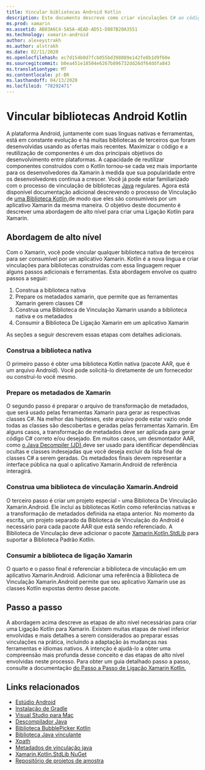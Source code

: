 ```yaml
---
title: Vincular bibliotecas Android Kotlin
description: Este documento descreve como criar vinculações C# ao código Kotlin, tornando possível consumir bibliotecas nativas em um aplicativo Xamarin.Android.
ms.prod: xamarin
ms.assetid: AB03A6C4-5A5A-4EAD-AD51-D887B20A3551
ms.technology: xamarin-android
author: alexeystrakh
ms.author: alstrakh
ms.date: 02/11/2020
ms.openlocfilehash: ec7d154b0d7fcb055bd398089e142fe8b1d9f60e
ms.sourcegitcommit: b0ea451e18504e6267b896732dd26df64ddfa843
ms.translationtype: MT
ms.contentlocale: pt-BR
ms.lasthandoff: 04/13/2020
ms.locfileid: "78292471"
---
```

# <a name="bind-android-kotlin-libraries"></a>Vincular bibliotecas Android Kotlin

A plataforma Android, juntamente com suas línguas nativas e ferramentas, está em constante evolução e há muitas bibliotecas de terceiros que foram desenvolvidas usando as ofertas mais recentes. Maximizar o código e a reutilização de componentes é um dos principais objetivos do desenvolvimento entre plataformas. A capacidade de reutilizar componentes construídos com o Kotlin tornou-se cada vez mais importante para os desenvolvedores da Xamarin à medida que sua popularidade entre os desenvolvedores continua a crescer. Você já pode estar familiarizado com o processo de vinculação de bibliotecas [Java](https://docs.microsoft.com/xamarin/android/platform/binding-java-library/) regulares. Agora está disponível documentação adicional descrevendo o processo de Vinculação de [uma Biblioteca Kotlin,](walkthrough.md)de modo que eles são consumíveis por um aplicativo Xamarin da mesma maneira. O objetivo deste documento é descrever uma abordagem de alto nível para criar uma Ligação Kotlin para Xamarin.

## <a name="high-level-approach"></a>Abordagem de alto nível

Com o Xamarin, você pode vincular qualquer biblioteca nativa de terceiros para ser consumível por um aplicativo Xamarin. Kotlin é a nova língua e criar vinculações para bibliotecas construídas com essa linguagem requer alguns passos adicionais e ferramentas. Esta abordagem envolve os quatro passos a seguir:

1. Construa a biblioteca nativa
1. Prepare os metadados xamarin, que permite que as ferramentas Xamarin gerem classes C#
1. Construa uma Biblioteca de Vinculação Xamarin usando a biblioteca nativa e os metadados
1. Consumir a Biblioteca De Ligação Xamarin em um aplicativo Xamarin

As seções a seguir descrevem essas etapas com detalhes adicionais.

### <a name="build-the-native-library"></a>Construa a biblioteca nativa

O primeiro passo é obter uma biblioteca Kotlin nativa (pacote AAR, que é um arquivo Android). Você pode solicitá-lo diretamente de um fornecedor ou construí-lo você mesmo.

### <a name="prepare-the-xamarin-metadata"></a>Prepare os metadados de Xamarin

O segundo passo é preparar o arquivo de transformação de metadados, que será usado pelas ferramentas Xamarin para gerar as respectivas classes C#. Na melhor das hipóteses, este arquivo pode estar vazio onde todas as classes são descobertas e geradas pelas ferramentas Xamarin. Em alguns casos, a transformação de metadados deve ser aplicada para gerar código C# correto e/ou desejado. Em muitos casos, um desmontador AAR, como [o Java Decompiler (JD),](http://java-decompiler.github.io/)deve ser usado para identificar dependências ocultas e classes indesejadas que você deseja excluir da lista final de classes C# a serem geradas. Os metadados finais devem representar a interface pública na qual o aplicativo Xamarin.Android de referência interagirá.

### <a name="build-a-xamarinandroid-binding-library"></a>Construa uma biblioteca de vinculação Xamarin.Android

O terceiro passo é criar um projeto especial - uma Biblioteca De Vinculação Xamarin.Android. Ele inclui as bibliotecas Kotlin como referências nativas e a transformação de metadados definida na etapa anterior. No momento da escrita, um projeto separado da Biblioteca de Vinculação do Android é necessário para cada pacote AAR que está sendo referenciado. A Biblioteca de Vinculação deve adicionar o pacote [Xamarin.Kotlin.StdLib](https://www.nuget.org/packages/Xamarin.Kotlin.StdLib/) para suportar a Biblioteca Padrão Kotlin.

### <a name="consume-the-xamarin-binding-library"></a>Consumir a biblioteca de ligação Xamarin

O quarto e o passo final é referenciar a biblioteca de vinculação em um aplicativo Xamarin.Android. Adicionar uma referência à Biblioteca de Vinculação Xamarin.Android permite que seu aplicativo Xamarin use as classes Kotlin expostas dentro desse pacote.

## <a name="walkthrough"></a>Passo a passo

A abordagem acima descreve as etapas de alto nível necessárias para criar uma Ligação Kotlin para Xamarin. Existem muitas etapas de nível inferior envolvidas e mais detalhes a serem considerados ao preparar essas vinculações na prática, incluindo a adaptação às mudanças nas ferramentas e idiomas nativos. A intenção é ajudá-lo a obter uma compreensão mais profunda desse conceito e das etapas de alto nível envolvidas neste processo. Para obter um guia detalhado passo a passo, consulte a documentação [do Passo a Passo de Ligação Xamarin Kotlin.](walkthrough.md)

## <a name="related-links"></a>Links relacionados

- [Estúdio Android](https://developer.android.com/studio)
- [Instalação de Gradle](https://gradle.org/install/)
- [Visual Studio para Mac](https://visualstudio.microsoft.com/downloads)
- [Descompilador Java](http://java-decompiler.github.io/)
- [Biblioteca BubblePicker Kotlin](https://github.com/igalata/Bubble-Picker)
- [Biblioteca Java vinculante](https://docs.microsoft.com/xamarin/android/platform/binding-java-library/)
- [Xpath](https://www.w3.org/TR/xpath/)
- [Metadados de vinculação java](https://docs.microsoft.com/xamarin/android/platform/binding-java-library/customizing-bindings/java-bindings-metadata)
- [Xamarin.Kotlin.StdLib NuGet](https://www.nuget.org/packages/Xamarin.Kotlin.StdLib/)
- [Repositório de projetos de amostra](https://github.com/xamcat/xamarin-binding-kotlin-framework)
